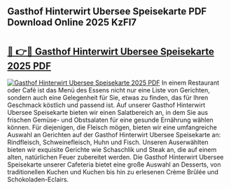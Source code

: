 ## Gasthof Hinterwirt Ubersee Speisekarte PDF Download Online 2025 KzFl7

# <h2><a href="http://gcd83m.nevu.top/?p=Gasthof+Hinterwirt+Ubersee+Speisekarte">🔗 👉🔴 Gasthof Hinterwirt Ubersee Speisekarte 2025 PDF</a></h2>

[![Gasthof Hinterwirt Ubersee Speisekarte 2025 PDF](https://i.imgur.com/dBaPXMq.png)](http://gcd83m.nevu.top/?p=Gasthof+Hinterwirt+Ubersee+Speisekarte)
In einem Restaurant oder Café ist das Menü des Essens nicht nur eine Liste von Gerichten, sondern auch eine Gelegenheit für Sie, etwas zu finden, das für Ihren Geschmack köstlich und passend ist. Auf unserer Gasthof Hinterwirt Ubersee Speisekarte bieten wir einen Salatbereich an, in dem Sie aus frischen Gemüse- und Obstsalaten für eine gesunde Ernährung wählen können. Für diejenigen, die Fleisch mögen, bieten wir eine umfangreiche Auswahl an Gerichten auf der Gasthof Hinterwirt Ubersee Speisekarte an: Rindfleisch, Schweinefleisch, Huhn und Fisch. Unseren Auserwählten bieten wir exquisite Gerichte wie Schaschlik und Steak an, die auf einem alten, natürlichen Feuer zubereitet werden. Die Gasthof Hinterwirt Ubersee Speisekarte unserer Cafeteria bietet eine große Auswahl an Desserts, von traditionellen Kuchen und Kuchen bis hin zu erlesenen Crème Brûlée und Schokoladen-Eclairs.
